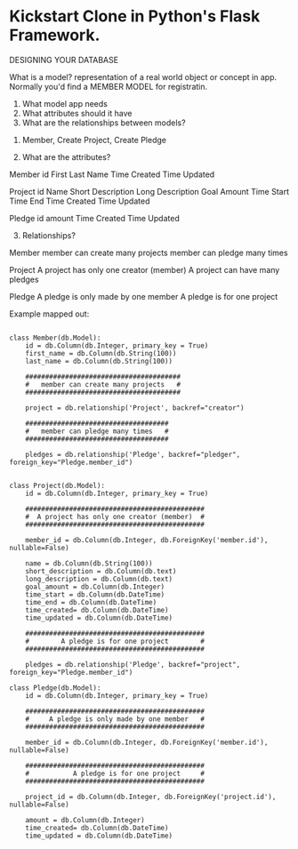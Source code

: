 # Kickstart Clone in Python's Flask Framework. 

DESIGNING YOUR DATABASE

What is a model? representation of a real world object or concept in app. Normally you'd find a MEMBER MODEL for registratin.

1. What model app needs
2. What attributes should it have
3. What are the relationships between models?


1) Member, Create Project, Create Pledge

2) What are the attributes?

Member 
id
First 
Last Name
Time Created
Time Updated

Project 
id
Name 
Short Description
Long Description
Goal Amount
Time Start
Time End
Time Created
Time Updated

Pledge
id 
amount 
Time Created
Time Updated


3) Relationships?

Member 
member can create many projects
member can pledge many times

Project 
A project has only one creator (member)
A project can have many pledges

Pledge 
A pledge is only made by one member
A pledge is for one project

Example mapped out: 

```

class Member(db.Model):
	id = db.Column(db.Integer, primary_key = True)
	first_name = db.Column(db.String(100))
	last_name = db.Column(db.String(100))
	
	#######################################
	#   member can create many projects   #
	#######################################

	project = db.relationship('Project', backref="creator")
	
	####################################
	#   member can pledge many times   #
	####################################
	
	pledges = db.relationship('Pledge', backref="pledger", foreign_key="Pledge.member_id")
	

class Project(db.Model):
	id = db.Column(db.Integer, primary_key = True)
	
	#############################################
	#  A project has only one creator (member)  #
	#############################################
	
	member_id = db.Column(db.Integer, db.ForeignKey('member.id'), nullable=False)
	
	name = db.Column(db.String(100))
	short_description = db.Column(db.text)
	long_description = db.Column(db.text)
	goal_amount = db.Column(db.Integer)
	time_start = db.Column(db.DateTime)
	time_end = db.Column(db.DateTime)
	time_created= db.Column(db.DateTime)
	time_updated = db.Column(db.DateTime)
		
	#############################################
	#        A pledge is for one project        #
	#############################################
	
	pledges = db.relationship('Pledge', backref="project", foreign_key="Pledge.member_id")

class Pledge(db.Model):
	id = db.Column(db.Integer, primary_key = True)
	
	#############################################
	#     A pledge is only made by one member   #
	#############################################
	
	member_id = db.Column(db.Integer, db.ForeignKey('member.id'), nullable=False)
	
	#############################################
	#           A pledge is for one project     #
	#############################################
	
	project_id = db.Column(db.Integer, db.ForeignKey('project.id'), nullable=False)
	
	amount = db.Column(db.Integer)
	time_created= db.Column(db.DateTime)
	time_updated = db.Column(db.DateTime)
```